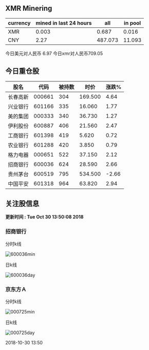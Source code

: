 ## XMR Minering

|currency|mined in last 24 hours|all|in pool|
|---|---|---|---|
|XMR|0.003|0.687|0.016|
|CNY|2.27|487.073|11.093|

今日美元对人民币 6.97	今日xmr对人民币709.05


## 今日重仓股 

|股名|代码|被持数|时价|涨跌%|
|---|---|---|---|---|
|长春高新|000661|304|169.500|4.64|
|兴业银行|601166|335|16.060|1.77|
|美的集团|000333|340|36.730|1.27|
|伊利股份|600887|406|21.560|2.47|
|工商银行|601398|419|5.620|0.72|
|农业银行|601288|420|3.850|0.79|
|格力电器|000651|522|37.150|2.12|
|招商银行|600036|624|28.590|2.66|
|贵州茅台|600519|795|534.500|-2.66|
|中国平安|601318|964|63.820|2.94|

## 关注股信息
**更新时间 : Tue Oct 30 13:50:08 2018**
### 招商银行 
分时k线

![600036min](http://image.sinajs.cn/newchart/min/n/sh600036.gif)

日k线

![600036day](http://image.sinajs.cn/newchart/daily/n/sh600036.gif)

### 京东方Ａ 
分时k线

![000725min](http://image.sinajs.cn/newchart/min/n/sz000725.gif)

日k线

![000725day](http://image.sinajs.cn/newchart/daily/n/sz000725.gif)

2018-10-30 13:50